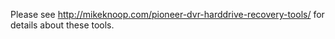 Please see http://mikeknoop.com/pioneer-dvr-harddrive-recovery-tools/ for details about these tools.

